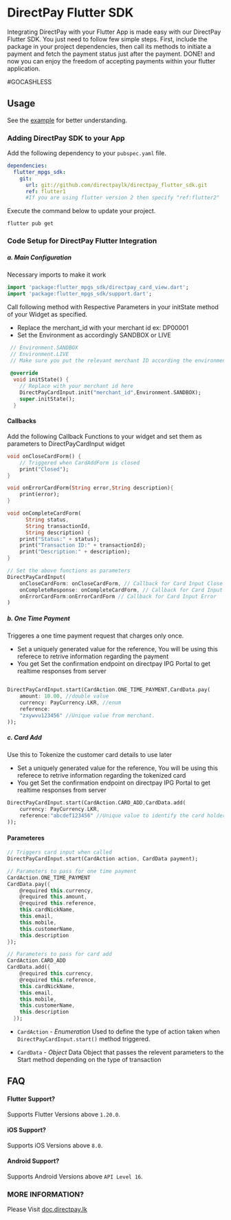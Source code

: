 
# DirectPay Flutter SDK

Integrating DirectPay with your Flutter App is made easy with our DirectPay Flutter SDK. You just need to follow few simple steps. First, include the package in your project dependencies, then call its methods to initiate a payment and fetch the payment status just after the payment. DONE! and now you can enjoy the freedom of accepting payments within your flutter application. 

#GOCASHLESS

## Usage ##

See the [example](https://github.com/directpaylk/directpay_flutter_sdk_example) for better understanding. 

### Adding DirectPay SDK to your App ###

Add the following dependency to your `pubspec.yaml` file.
```yaml
dependencies:
  flutter_mpgs_sdk:
    git:
      url: git://github.com/directpaylk/directpay_flutter_sdk.git
      ref: flutter1 
      #If you are using flutter version 2 then specify "ref:flutter2" 
```

Execute the command below to update your project.

```
flutter pub get
```

###  Code Setup for DirectPay Flutter Integration ### 

##### a. Main Configuration #####

Necessary imports to make it work
```dart
import 'package:flutter_mpgs_sdk/directpay_card_view.dart';
import 'package:flutter_mpgs_sdk/support.dart';
```

Call following method with Respective Parameters in your initState method of your Widget as specified.
* Replace the merchant_id with your merchant id ex: DP00001
* Set the Environment as accordingly SANDBOX or LIVE
```dart
 // Environment.SANDBOX
 // Environment.LIVE
 // Make sure you put the relevant merchant ID according the environment
 
 @override
  void initState() {
    // Replace with your merchant id here
    DirectPayCardInput.init("merchant_id",Environment.SANDBOX);
    super.initState();
  }

```

#### Callbacks ####

Add the following Callback Functions to your widget and set them as parameters to DirectPayCardInput widget

```dart
void onCloseCardForm() {
    // Triggered when CardAddForm is closed
    print("Closed");
}

void onErrorCardForm(String error,String description){
    print(error);
}

void onCompleteCardForm(
      String status,
      String transactionId,
      String description) {
    print("Status:" + status);
    print("Transaction ID:" + transactionId);
    print("Description:" + description);
}

// Set the above functions as parameters
DirectPayCardInput(
    onCloseCardForm: onCloseCardForm, // Callback for Card Input Close
    onCompleteResponse: onCompleteCardForm, // Callback for Card Input Complete
    onErrorCardForm:onErrorCardForm // Callback for Card Input Error
)
```


##### b. One Time Payment #####

Triggeres a one time payment request that charges only once.
* Set a uniquely generated value for the reference, You will be using this referece to retrive information regarding the payment
* You get Set the confirmation endpoint on directpay IPG Portal to get realtime responses from server

```dart

DirectPayCardInput.start(CardAction.ONE_TIME_PAYMENT,CardData.pay(
    amount: 10.00, //double value
    currency: PayCurrency.LKR, //enum
    reference:
    "zxywvu123456" //Unique value from merchant.
));
```

##### c. Card Add #####

Use this to Tokenize the customer card details to use later

* Set a uniquely generated value for the reference, You will be using this referece to retrive information regarding the tokenized card
* You get Set the confirmation endpoint on directpay IPG Portal to get realtime responses from server

```dart
DirectPayCardInput.start(CardAction.CARD_ADD,CardData.add(
    currency: PayCurrency.LKR,
    reference:"abcdef123456" //Unique value to identify the card holder.
));
```


#### Parameteres ####

```dart
// Triggers card input when called
DirectPayCardInput.start(CardAction action, CardData payment);

// Parameters to pass for one time payment
CardAction.ONE_TIME_PAYMENT
CardData.pay({
    @required this.currency,
    @required this.amount,
    @required this.reference,
    this.cardNickName,
    this.email,
    this.mobile,
    this.customerName,
    this.description
});

// Parameters to pass for card add
CardAction.CARD_ADD
CardData.add({
    @required this.currency,
    @required this.reference,
    this.cardNickName,
    this.email,
    this.mobile,
    this.customerName,
    this.description
  });

```

- `CardAction` - _Enumeration_
Used to define the type of action taken when `DirectPayCardInput.start()` method triggered.

- `CardData` - _Object_
Data Object that passes the relevent parameters to the Start method depending on the type of transaction


## FAQ ##

#### Flutter Support? ####

Supports Flutter Versions above `1.20.0`.

#### iOS Support? ####

Supports iOS Versions above `8.0`.

#### Android Support? #### 

Supports Android Versions above `API Level 16`.


### MORE INFORMATION? ### 

Please Visit [doc.directpay.lk](https://doc.directpay.lk/)


